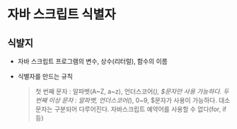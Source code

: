 # 자바 스크립트 식별자


## 식뱔지

- 자바 스크립트 프로그램의 변수, 상수(리터럴), 함수의 이름

- 식별자를 만드는 규칙

    > 첫 번째 문자 : 알파벳(A~Z, a~z), 언더스코어(_), $문자만 사용 가능하다.
    > 두 번째 이상 문자 : 알파벳, 언더스코어(_), 0~9, $문자가 사용이 가능하다.
    > 대소문자는 구분되어 다루어진다.
    > 자바스크립트 예약어를 사용할 수 없다(for, if 등)

    